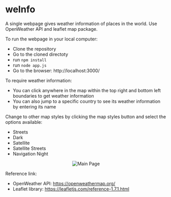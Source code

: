 # weInfo
A single webpage gives weather information of places in the world. Use OpenWeather API and leaflet map package.

To run the webpage in your local computer:
* Clone the repository
* Go to the cloned directoty
* run `npm install`
* run `node app.js`
* Go to the browser: http://localhost:3000/

To require weather information:
* You can click anywhere in the map within the top right and bottom left boundaries to get weather information
* You can also jump to a specific country to see its weather information by entering its name

Change to other map styles by clicking the map styles button and select the options available:
* Streets
* Dark
* Satellite
* Satellite Streets
* Navigation Night



<p align="center">
  <img src="https://github.com/alwaysnacy/weinfo/blob/main/weinfo1.gif?raw=true" alt="Main Page"/>
</p>

Reference link:
* OpenWeather API: https://openweathermap.org/
* Leaflet library: https://leafletjs.com/reference-1.7.1.html
